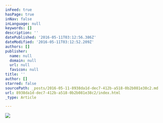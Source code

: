 ```yaml
---
inFeed: true
hasPage: true
inNav: false
inLanguage: null
keywords: []
description: ''
datePublished: '2016-05-11T03:12:56.386Z'
dateModified: '2016-05-11T03:12:52.209Z'
authors: []
publisher:
  name: null
  domain: null
  url: null
  favicon: null
title: ''
author: []
starred: false
sourcePath: _posts/2016-05-11-8938da1d-dec7-412b-a518-0b2b081e38c2.md
url: 8938da1d-dec7-412b-a518-0b2b081e38c2/index.html
_type: Article

---
```

![](https://the-grid-user-content.s3-us-west-2.amazonaws.com/956d2a63-fa50-4932-a7e6-11524f27f1fd.jpg)